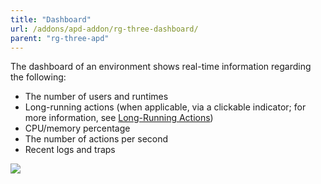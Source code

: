 ```yaml
---
title: "Dashboard"
url: /addons/apd-addon/rg-three-dashboard/
parent: "rg-three-apd"
---
```


The dashboard of an environment shows real-time information regarding the following:

* The number of users and runtimes
* Long-running actions (when applicable, via a clickable indicator; for more information, see [Long-Running Actions](/addons/apd-addon/rg-three-long-running-actions/))
* CPU/memory percentage
* The number of actions per second
* Recent logs and traps

 ![](/attachments/addons/apd-addon/rg-apd/rg-three-apd/rg-three/dashboard.png)
